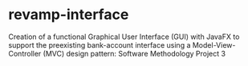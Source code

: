# revamp-interface
Creation of a functional Graphical User Interface (GUI) with JavaFX to support the preexisting bank-account interface 
using a Model-View-Controller (MVC) design pattern: Software Methodology Project 3
